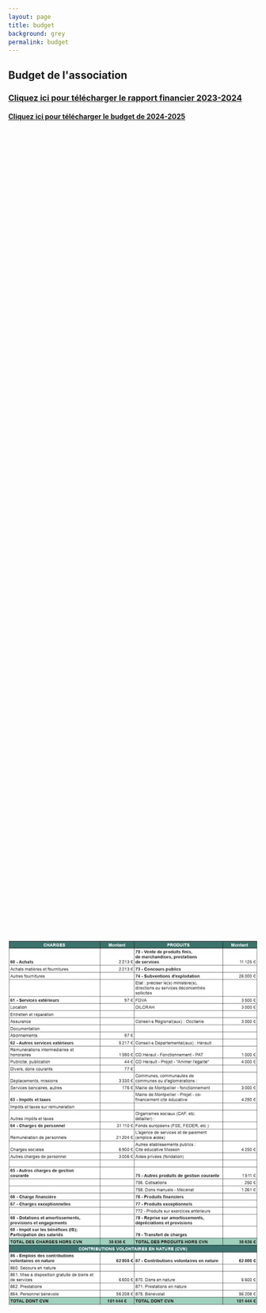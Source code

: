 ```yaml
---
layout: page
title: budget
background: grey
permalink: budget
---
```


<section class="page-section">
  <div class="container">
    <div class="row">
      <div class="col-lg-12 text-center">
        <h1 class="section-heading text-uppercase">Budget de l'association</h1>
        <h3 class="section-subheading text-muted"><a href="assets/pdf/rapportfinancier2023-2024.pdf" target="_blank">Cliquez ici pour télécharger le rapport financier 2023-2024</a></h3>
        <h4 class="section-subheading text-muted"><a href="assets/pdf/budget2024-2025.pdf" target="_blank">Cliquez ici pour télécharger le budget de 2024-2025</a></h4>
      </div>
    </div>
  </div>
</section>

<div style="display: flex; justify-content: center; align-items: center; height: 100vh;">
  <img src="assets/img/budget2024.jpg" alt="Budget" style="max-width: 100%">
</div>
<div style="height: 75px;"></div>